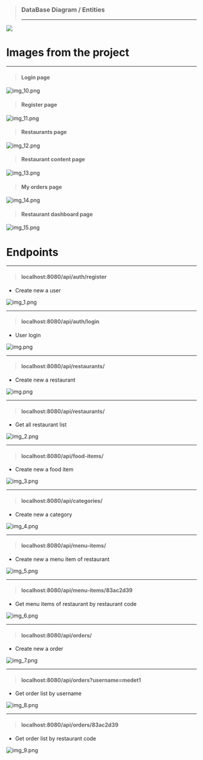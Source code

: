 >### DataBase Diagram / Entities
> ***
![](frontend/public/assets/dbDiagram.png)
# Images from the project
***
> #### Login page
![img_10.png](frontend/public/assets/img_10.png)
> #### Register page
![img_11.png](frontend/public/assets/img_11.png)
> #### Restaurants page
![img_12.png](frontend/public/assets/img_12.png)
> #### Restaurant content page
![img_13.png](frontend/public/assets/img_13.png)
> #### My orders page
![img_14.png](frontend/public/assets/img_14.png)
> #### Restaurant dashboard page
![img_15.png](frontend/public/assets/img_15.png)
# Endpoints
***
> #### localhost:8080/api/auth/register 
* Create new a user

![img_1.png](frontend/public/assets/img_1.png)
***
> #### localhost:8080/api/auth/login
* User login

![img.png](frontend/public/assets/img.png)
***
> #### localhost:8080/api/restaurants/
* Create new a restaurant

![img.png](frontend/public/assets/img14.png)
***
> #### localhost:8080/api/restaurants/
* Get all restaurant list

![img_2.png](frontend/public/assets/img_2.png)
***
> #### localhost:8080/api/food-items/
* Create new a food item

![img_3.png](frontend/public/assets/img_3.png)
***
> #### localhost:8080/api/categories/
* Create new a category

![img_4.png](frontend/public/assets/img_4.png)
***
> #### localhost:8080/api/menu-items/
* Create new a menu item of restaurant

![img_5.png](frontend/public/assets/img_5.png)
***
> #### localhost:8080/api/menu-items/83ac2d39
* Get menu items of restaurant by restaurant code

![img_6.png](frontend/public/assets/img_6.png)
***
> #### localhost:8080/api/orders/
* Create new a order

![img_7.png](frontend/public/assets/img_7.png)
***
> #### localhost:8080/api/orders?username=medet1
* Get order list by username

![img_8.png](frontend/public/assets/img_8.png)
***
> #### localhost:8080/api/orders/83ac2d39
* Get order list by restaurant code

![img_9.png](frontend/public/assets/img_9.png)